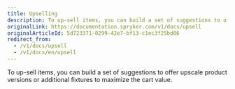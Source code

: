 ```yaml
---
title: Upselling
description: To up-sell items, you can build a set of suggestions to offer upscale product versions or additional fixtures to maximize the cart value.
originalLink: https://documentation.spryker.com/v1/docs/upsell
originalArticleId: 5d723371-0299-42e7-bf13-c1ec3f25bd06
redirect_from:
  - /v1/docs/upsell
  - /v1/docs/en/upsell
---
```


To up-sell items, you can build a set of suggestions to offer upscale product versions or additional fixtures to maximize the cart value.
